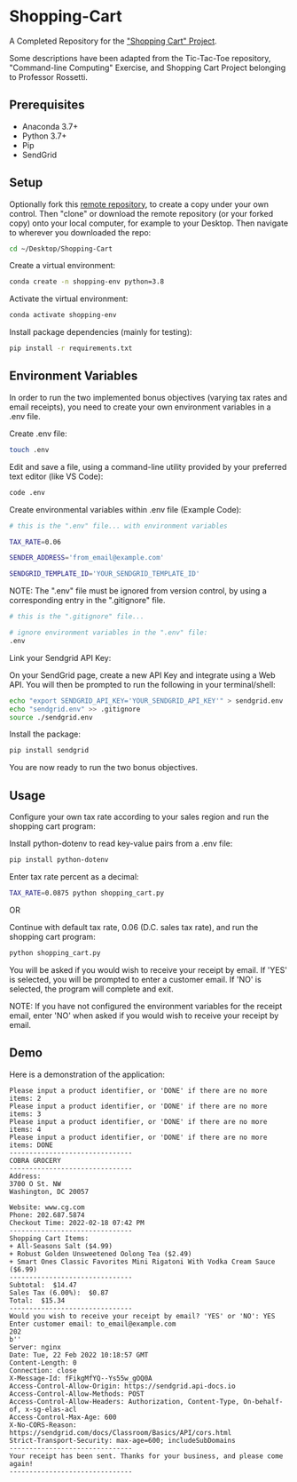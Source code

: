 
# Shopping-Cart

A Completed Repository for the ["Shopping Cart" Project](https://github.com/prof-rossetti/intro-to-python/blob/main/projects/shopping-cart/README.md).

Some descriptions have been adapted from the Tic-Tac-Toe repository, "Command-line Computing" Exercise, and Shopping Cart Project belonging to Professor Rossetti.

## Prerequisites

  + Anaconda 3.7+
  + Python 3.7+
  + Pip
  + SendGrid

## Setup

Optionally fork this [remote repository](https://github.com/beckyfernez/Shopping-Cart), to create a copy under your own control. Then "clone" or download the remote repository (or your forked copy) onto your local computer, for example to your Desktop. Then navigate to wherever you downloaded the repo:

```sh
cd ~/Desktop/Shopping-Cart
```

Create a virtual environment:

```sh
conda create -n shopping-env python=3.8
```

Activate the virtual environment:

```sh
conda activate shopping-env
```

Install package dependencies (mainly for testing):

```sh
pip install -r requirements.txt
```

## Environment Variables

In order to run the two implemented bonus objectives (varying tax rates and email receipts), you need to create your own environment variables in a .env file.

Create .env file:

```sh
touch .env
```

Edit and save a file, using a command-line utility provided by your preferred text editor (like VS Code):

```sh
code .env
```

Create environmental variables within .env file (Example Code):

```sh
# this is the ".env" file... with environment variables

TAX_RATE=0.06

SENDER_ADDRESS='from_email@example.com'

SENDGRID_TEMPLATE_ID='YOUR_SENDGRID_TEMPLATE_ID'
```

NOTE: The ".env" file must be ignored from version control, by using a corresponding entry in the ".gitignore" file.

```sh
# this is the ".gitignore" file...

# ignore environment variables in the ".env" file:
.env
```

Link your Sendgrid API Key:

On your SendGrid page, create a new API Key and integrate using a Web API. You will then be prompted to run the following in your terminal/shell:

```sh
echo "export SENDGRID_API_KEY='YOUR_SENDGRID_API_KEY'" > sendgrid.env
echo "sendgrid.env" >> .gitignore
source ./sendgrid.env
```

Install the package:
```sh
pip install sendgrid
```

You are now ready to run the two bonus objectives.

## Usage

Configure your own tax rate according to your sales region and run the shopping cart program:

Install python-dotenv to read key-value pairs from a .env file:

```sh
pip install python-dotenv
```

Enter tax rate percent as a decimal:
```sh
TAX_RATE=0.0875 python shopping_cart.py
```

OR

Continue with default tax rate, 0.06 (D.C. sales tax rate), and run the shopping cart program:

```sh
python shopping_cart.py
```

You will be asked if you would wish to receive your receipt by email. If 'YES' is selected, you will be prompted to enter a customer email. If 'NO' is selected, the program will complete and exit. 

NOTE: If you have not configured the environment variables for the receipt email, enter 'NO' when asked if you would wish to receive your receipt by email.

## Demo

Here is a demonstration of the application:

```
Please input a product identifier, or 'DONE' if there are no more items: 2
Please input a product identifier, or 'DONE' if there are no more items: 3
Please input a product identifier, or 'DONE' if there are no more items: 4
Please input a product identifier, or 'DONE' if there are no more items: DONE
-------------------------------
COBRA GROCERY
-------------------------------
Address:
3700 O St. NW
Washington, DC 20057

Website: www.cg.com
Phone: 202.687.5874
Checkout Time: 2022-02-18 07:42 PM
-------------------------------
Shopping Cart Items:
+ All-Seasons Salt ($4.99)
+ Robust Golden Unsweetened Oolong Tea ($2.49)
+ Smart Ones Classic Favorites Mini Rigatoni With Vodka Cream Sauce ($6.99)
-------------------------------
Subtotal:  $14.47
Sales Tax (6.00%):  $0.87
Total:  $15.34
-------------------------------
Would you wish to receive your receipt by email? 'YES' or 'NO': YES
Enter customer email: to_email@example.com
202
b''
Server: nginx
Date: Tue, 22 Feb 2022 10:18:57 GMT
Content-Length: 0
Connection: close
X-Message-Id: fFikgMfYQ--Ys55w_gOQ0A
Access-Control-Allow-Origin: https://sendgrid.api-docs.io
Access-Control-Allow-Methods: POST
Access-Control-Allow-Headers: Authorization, Content-Type, On-behalf-of, x-sg-elas-acl
Access-Control-Max-Age: 600
X-No-CORS-Reason: https://sendgrid.com/docs/Classroom/Basics/API/cors.html
Strict-Transport-Security: max-age=600; includeSubDomains
-------------------------------
Your receipt has been sent. Thanks for your business, and please come again!
-------------------------------
```
